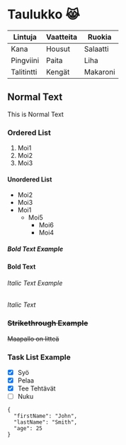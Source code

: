 # Taulukko 😹
| Lintuja     | Vaatteita   | Ruokia      |
| ----------- | ----------- | ----------- |
| Kana        | Housut      | Salaatti    |
| Pingviini   | Paita       | Liha        |
| Talitintti  | Kengät      | Makaroni    |
## Normal Text
This is Normal Text
### Ordered List
1. Moi1
2. Moi2
3. Moi3
#### Unordered List 
- Moi2
- Moi3
- Moi1
  - Moi5
    - Moi6
    - Moi4
##### **Bold Text Example**
**Bold Text**
###### *Italic Text Example*
*Italic Text*
### ~~Strikethrough Example~~
~~Maapallo on litteä~~
### Task List Example
- [X] Syö
- [X] Pelaa
- [X] Tee Tehtävät
- [ ] Nuku
```
{
  "firstName": "John",
  "lastName": "Smith",
  "age": 25
}
```

